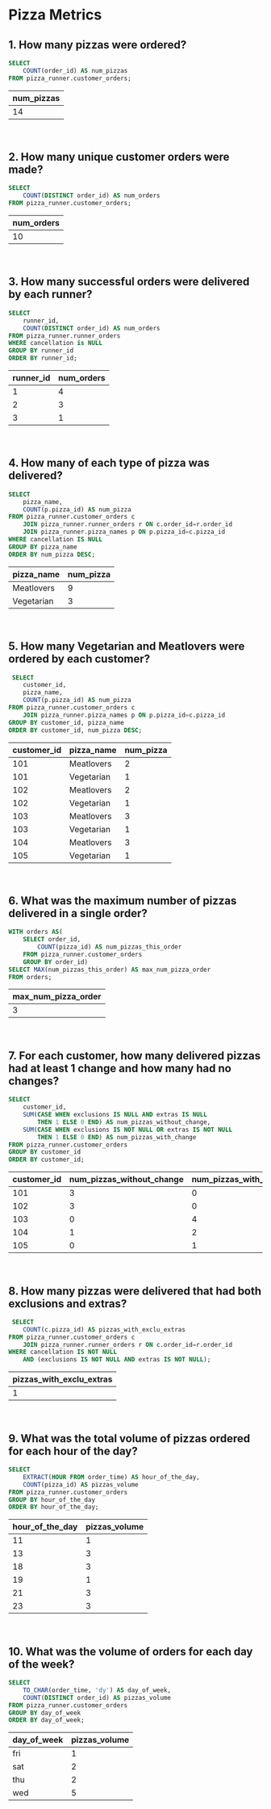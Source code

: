 # Pizza Metrics

## 1. How many pizzas were ordered?

```sql
SELECT
    COUNT(order_id) AS num_pizzas
FROM pizza_runner.customer_orders;
```

| num_pizzas |
| ---------- |
| 14         |
<br/>

## 2. How many unique customer orders were made?
```sql
SELECT
    COUNT(DISTINCT order_id) AS num_orders
FROM pizza_runner.customer_orders;
```

| num_orders |
| ---------- |
| 10         |
<br/>

## 3. How many successful orders were delivered by each runner?
```sql
SELECT 
    runner_id,
    COUNT(DISTINCT order_id) AS num_orders
FROM pizza_runner.runner_orders
WHERE cancellation is NULL
GROUP BY runner_id
ORDER BY runner_id;
```

| runner_id | num_orders |
| --------- | ---------- |
| 1         | 4          |
| 2         | 3          |
| 3         | 1          |
<br/>

## 4. How many of each type of pizza was delivered?
```sql
SELECT
    pizza_name,
    COUNT(p.pizza_id) AS num_pizza
FROM pizza_runner.customer_orders c
    JOIN pizza_runner.runner_orders r ON c.order_id=r.order_id
    JOIN pizza_runner.pizza_names p ON p.pizza_id=c.pizza_id
WHERE cancellation IS NULL
GROUP BY pizza_name
ORDER BY num_pizza DESC;
```
| pizza_name | num_pizza |
| ---------- | --------- |
| Meatlovers | 9         |
| Vegetarian | 3         |
<br/>

## 5. How many Vegetarian and Meatlovers were ordered by each customer?
```sql
 SELECT
    customer_id,
    pizza_name,
    COUNT(p.pizza_id) AS num_pizza
FROM pizza_runner.customer_orders c
    JOIN pizza_runner.pizza_names p ON p.pizza_id=c.pizza_id
GROUP BY customer_id, pizza_name
ORDER BY customer_id, num_pizza DESC;
```
| customer_id | pizza_name | num_pizza |
| ----------- | ---------- | --------- |
| 101         | Meatlovers | 2         |
| 101         | Vegetarian | 1         |
| 102         | Meatlovers | 2         |
| 102         | Vegetarian | 1         |
| 103         | Meatlovers | 3         |
| 103         | Vegetarian | 1         |
| 104         | Meatlovers | 3         |
| 105         | Vegetarian | 1         |
<br/>

## 6. What was the maximum number of pizzas delivered in a single order?
```sql
WITH orders AS(
    SELECT order_id,
        COUNT(pizza_id) AS num_pizzas_this_order
    FROM pizza_runner.customer_orders 
    GROUP BY order_id)
SELECT MAX(num_pizzas_this_order) AS max_num_pizza_order
FROM orders;
```
| max_num_pizza_order |
| ------------------- |
| 3                   |
<br/>

## 7. For each customer, how many delivered pizzas had at least 1 change and how many had no changes?
```sql
SELECT 
    customer_id,
    SUM(CASE WHEN exclusions IS NULL AND extras IS NULL
        THEN 1 ELSE 0 END) AS num_pizzas_without_change,
    SUM(CASE WHEN exclusions IS NOT NULL OR extras IS NOT NULL
        THEN 1 ELSE 0 END) AS num_pizzas_with_change
FROM pizza_runner.customer_orders
GROUP BY customer_id
ORDER BY customer_id;
```
| customer_id | num_pizzas_without_change | num_pizzas_with_change |
| ----------- | ------------------------- | ---------------------- |
| 101         | 3                         | 0                      |
| 102         | 3                         | 0                      |
| 103         | 0                         | 4                      |
| 104         | 1                         | 2                      |
| 105         | 0                         | 1                      |
<br/>

## 8. How many pizzas were delivered that had both exclusions and extras?
```sql
 SELECT
    COUNT(c.pizza_id) AS pizzas_with_exclu_extras
FROM pizza_runner.customer_orders c 
    JOIN pizza_runner.runner_orders r ON c.order_id=r.order_id
WHERE cancellation IS NOT NULL
    AND (exclusions IS NOT NULL AND extras IS NOT NULL);
```
| pizzas_with_exclu_extras |
| ------------------------ |
| 1                        |
<br/>

## 9. What was the total volume of pizzas ordered for each hour of the day?
```sql
SELECT 
    EXTRACT(HOUR FROM order_time) AS hour_of_the_day,
    COUNT(pizza_id) AS pizzas_volume
FROM pizza_runner.customer_orders
GROUP BY hour_of_the_day
ORDER BY hour_of_the_day;
```
| hour_of_the_day | pizzas_volume |
| --------------- | ------------- |
| 11              | 1             |
| 13              | 3             |
| 18              | 3             |
| 19              | 1             |
| 21              | 3             |
| 23              | 3             |
<br/>

## 10. What was the volume of orders for each day of the week?
```sql
SELECT 
    TO_CHAR(order_time, 'dy') AS day_of_week,
    COUNT(DISTINCT order_id) AS pizzas_volume
FROM pizza_runner.customer_orders
GROUP BY day_of_week
ORDER BY day_of_week;
```
| day_of_week | pizzas_volume |
| ----------- | ------------- |
| fri         | 1             |
| sat         | 2             |
| thu         | 2             |
| wed         | 5             |
<br/>
